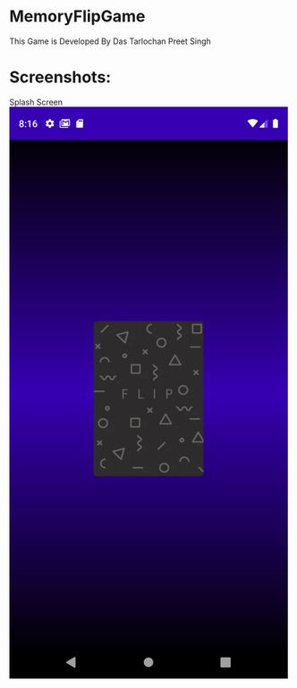 # MemoryFlipGame

This Game is Developed By Das Tarlochan Preet Singh 

# Screenshots:

Splash Screen
<img
src="Screenshots/SplashScreen.png"
raw=true
alt="Splash Screen"
style="margin-right: 10px;"
/>
